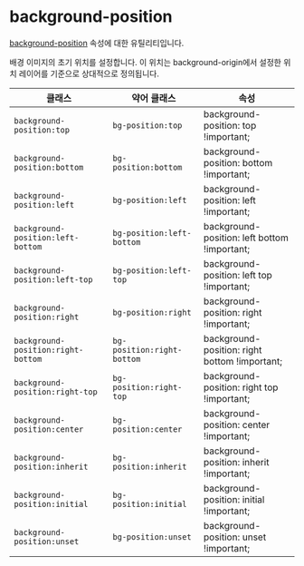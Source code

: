 # background-position

[background-position](https://developer.mozilla.org/en-US/docs/Web/CSS/background-position) 속성에 대한 유틸리티입니다.

배경 이미지의 초기 위치를 설정합니다. 이 위치는 background-origin에서 설정한 위치 레이어를 기준으로 상대적으로 정의됩니다.

<table>
  <thead>
    <tr>
      <th scope="col">클래스</th>
      <th scope="col">약어 클래스</th>
      <th scope="col">속성</th>
    </tr>
  </thead>
<tbody>
  <!-- background-position:top -->
  <tr>
    <td><code>background-position:top</code></td>
    <td>
      <code>bg-position:top</code>
    </td>
    <td>
      <span class="code">background-position: top !important;</span>
    </td>
  </tr>

  <!-- background-position:bottom -->
  <tr>
    <td><code>background-position:bottom</code></td>
    <td>
      <code>bg-position:bottom</code>
    </td>
    <td>
      <span class="code">background-position: bottom !important;</span>
    </td>
  </tr>

  <!-- background-position:left -->
  <tr>
    <td><code>background-position:left</code></td>
    <td>
      <code>bg-position:left</code>
    </td>
    <td>
      <span class="code">background-position: left !important;</span>
    </td>
  </tr>

  <!-- background-position:left-bottom -->
  <tr>
    <td><code>background-position:left-bottom</code></td>
    <td>
      <code>bg-position:left-bottom</code>
    </td>
    <td>
      <span class="code">background-position: left bottom !important;</span>
    </td>
  </tr>

  <!-- background-position:left-top -->
  <tr>
    <td><code>background-position:left-top</code></td>
    <td>
      <code>bg-position:left-top</code>
    </td>
    <td>
      <span class="code">background-position: left top !important;</span>
    </td>
  </tr>

  <!-- background-position:right -->
  <tr>
    <td><code>background-position:right</code></td>
    <td>
      <code>bg-position:right</code>
    </td>
    <td>
      <span class="code">background-position: right !important;</span>
    </td>
  </tr>

  <!-- background-position:right-bottom -->
  <tr>
    <td><code>background-position:right-bottom</code></td>
    <td>
      <code>bg-position:right-bottom</code>
    </td>
    <td>
      <span class="code">background-position: right bottom !important;</span>
    </td>
  </tr>

  <!-- background-position:right-top -->
  <tr>
    <td><code>background-position:right-top</code></td>
    <td>
      <code>bg-position:right-top</code>
    </td>
    <td>
      <span class="code">background-position: right top !important;</span>
    </td>
  </tr>

  <!-- background-position:center -->
  <tr>
    <td><code>background-position:center</code></td>
    <td>
      <code>bg-position:center</code>
    </td>
    <td>
      <span class="code">background-position: center !important;</span>
    </td>
  </tr>

  <!-- background-position:inherit -->
  <tr>
    <td><code>background-position:inherit</code></td>
    <td>
      <code>bg-position:inherit</code>
    </td>
    <td>
      <span class="code">background-position: inherit !important;</span>
    </td>
  </tr>

  <!-- background-position:initial -->
  <tr>
    <td><code>background-position:initial</code></td>
    <td>
      <code>bg-position:initial</code>
    </td>
    <td>
      <span class="code">background-position: initial !important;</span>
    </td>
  </tr>

  <!-- background-position:unset -->
  <tr>
    <td><code>background-position:unset</code></td>
    <td>
      <code>bg-position:unset</code>
    </td>
    <td>
      <span class="code">background-position: unset !important;</span>
    </td>
  </tr>
</tbody>

</table>
